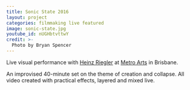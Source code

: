 ```yaml
---
title: Sonic State 2016
layout: project
categories: filmmaking live featured
image: sonic-state.jpg
youtube_id: nUGHbtvttwY
credit: >-
  Photo by Bryan Spencer
---
```


Live visual performance with [Heinz Riegler][hr] at [Metro Arts][metro]
in Brisbane.

An improvised 40-minute set on the theme of creation and collapse. All
video created with practical effects, layered and mixed live.

[hr]: http://heinzriegler.com
[metro]: https://www.metroarts.com.au/events/sonic-state/


